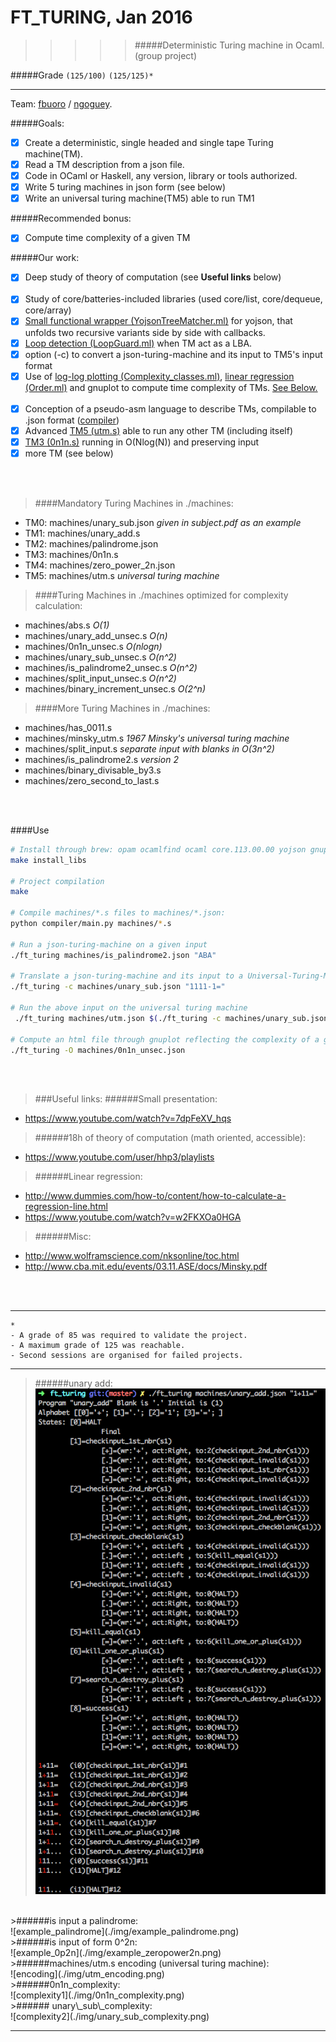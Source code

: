 # FT_TURING, Jan 2016
>>>>> #####Deterministic Turing machine in Ocaml. (group project)

#####Grade ``(125/100)`` ``(125/125)*``
--------  -----------------------

Team: [fbuoro]() / [ngoguey](https://github.com/Ngoguey42).
<BR>

#####Goals:
- [X] Create a deterministic, single headed and single tape Turing machine(TM).
- [X] Read a TM description from a json file.
- [X] Code in OCaml or Haskell, any version, library or tools authorized.
- [X] Write 5 turing machines in json form (see below)
- [X] Write an universal turing machine(TM5) able to run TM1

#####Recommended bonus:
- [X] Compute time complexity of a given TM

#####Our work:
- [X] Deep study of theory of computation (see **Useful links** below)
<BR><BR>
- [X] Study of core/batteries-included libraries (used core/list, core/dequeue, core/array)
- [X] [Small functional wrapper (YojsonTreeMatcher.ml)](srcs/YojsonTreeMatcher.ml?ts=4) for yojson, that unfolds two recursive variants side by side with callbacks.
- [X] [Loop detection (LoopGuard.ml)](srcs/LoopGuard.ml?ts=4) when TM act as a LBA.
- [X] option (-c) to convert a json-turing-machine and its input to TM5's input format
- [X] Use of [log-log plotting (Complexity_classes.ml)](srcs/Complexity_classes.ml?ts=4#L58), [linear regression (Order.ml)](srcs/Order.ml?ts=4#L27) and gnuplot to compute time complexity of TMs. [See Below.](#0n1n_complexity)
<BR><BR>
- [X] Conception of a pseudo-asm language to describe TMs, compilable to .json format ([compiler](./compiler/))
- [X] Advanced [TM5 (utm.s)](machines/utm.s?ts=4) able to run any other TM (including itself)
- [X] [TM3 (0n1n.s)](machines/0n1n.s?ts=4) running in O(Nlog(N)) and preserving input
- [X] more TM (see below)
<BR>
<BR>

> ####Mandatory Turing Machines in ./machines:
- TM0: machines/unary_sub.json  *given in subject.pdf as an example*
- TM1: machines/unary_add.s
- TM2: machines/palindrome.json
- TM3: machines/0n1n.s
- TM4: machines/zero_power_2n.json
- TM5: machines/utm.s *universal turing machine*

> ####Turing Machines in ./machines optimized for complexity calculation:
- machines/abs.s  *O(1)*
- machines/unary_add_unsec.s  *O(n)*
- machines/0n1n_unsec.s  *O(nlogn)*
- machines/unary_sub_unsec.s  *O(n^2)*
- machines/is_palindrome2_unsec.s  *O(n^2)*
- machines/split_input_unsec.s  *O(n^2)*
- machines/binary_increment_unsec.s  *O(2^n)*

> ####More Turing Machines in ./machines:
- machines/has_0011.s
- machines/minsky_utm.s  *1967 Minsky's universal turing machine*
- machines/split_input.s  *separate input with blanks in O(3n^2)*
- machines/is_palindrome2.s  *version 2*
- machines/binary_divisable_by3.s
- machines/zero_second_to_last.s


<BR><BR>

####Use
```sh
# Install through brew: opam ocamlfind ocaml core.113.00.00 yojson gnuplot gnuplot-ocaml
make install_libs

# Project compilation
make

# Compile machines/*.s files to machines/*.json:
python compiler/main.py machines/*.s

# Run a json-turing-machine on a given input
./ft_turing machines/is_palindrome2.json "ABA"

# Translate a json-turing-machine and its input to a Universal-Turing-Machine input
./ft_turing -c machines/unary_sub.json "1111-1="

# Run the above input on the universal turing machine
 ./ft_turing machines/utm.json $(./ft_turing -c machines/unary_sub.json "1111-1=")

# Compute an html file through gnuplot reflecting the complexity of a given json-turing-machine
./ft_turing -O machines/0n1n_unsec.json

```

<BR><BR>

>###Useful links:
######Small presentation:
- https://www.youtube.com/watch?v=7dpFeXV_hqs

>######18h of theory of computation (math oriented, accessible):
- https://www.youtube.com/user/hhp3/playlists

>######Linear regression:
- http://www.dummies.com/how-to/content/how-to-calculate-a-regression-line.html
- https://www.youtube.com/watch?v=w2FKXOa0HGA

>######Misc:
- http://www.wolframscience.com/nksonline/toc.html
- http://www.cba.mit.edu/events/03.11.ASE/docs/Minsky.pdf

<BR><BR>

---

```
*
- A grade of 85 was required to validate the project.
- A maximum grade of 125 was reachable.
- Second sessions are organised for failed projects.
```

---

>######unary add:<BR>
![example_add](./img/example_add.png)

<BR>
>######is input a palindrome:<BR>
![example_palindrome](./img/example_palindrome.png)

<BR>
>######is input of form 0^2n:<BR>
![example_0p2n](./img/example_zeropower2n.png)

<BR>
>######machines/utm.s encoding (universal turing machine):<BR>
![encoding](./img/utm_encoding.png)

<BR>
>######0n1n_complexity:<BR>
![complexity1](./img/0n1n_complexity.png)

<BR>
>###### unary\_sub\_complexity:<BR>
![complexity2](./img/unary_sub_complexity.png)


---
